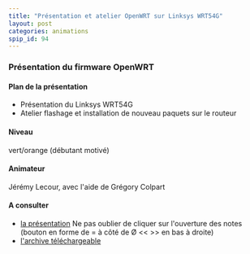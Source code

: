 ```yaml
---
title: "Présentation et atelier OpenWRT sur Linksys WRT54G"
layout: post
categories: animations
spip_id: 94
---
```


### Présentation du firmware OpenWRT ###

#### Plan de la présentation #### 
- Présentation du Linksys WRT54G
- Atelier flashage et installation de nouveau paquets sur le routeur

#### Niveau ####
vert/orange (débutant motivé)

#### Animateur ####

Jérémy Lecour, avec l'aide de Grégory Colpart

#### A consulter ####

- [la présentation](/pub/s5/WRT/) Ne pas oublier de cliquer sur l'ouverture des notes (bouton en forme de = à côté de Ø &lt;&lt; &gt;&gt; en bas à droite)
- [l'archive téléchargeable](/pub/s5/WRT.tgz)